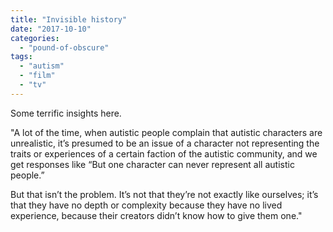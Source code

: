 ```yaml
---
title: "Invisible history"
date: "2017-10-10"
categories: 
  - "pound-of-obscure"
tags: 
  - "autism"
  - "film"
  - "tv"
---
```


Some terrific insights here.

"A lot of the time, when autistic people complain that autistic characters are unrealistic, it’s presumed to be an issue of a character not representing the traits or experiences of a certain faction of the autistic community, and we get responses like “But one character can never represent all autistic people.”

But that isn’t the problem. It’s not that they’re not exactly like ourselves; it’s that they have no depth or complexity because they have no lived experience, because their creators didn’t know how to give them one."
